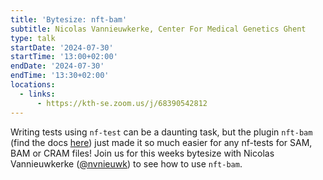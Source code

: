 ```yaml
---
title: 'Bytesize: nft-bam'
subtitle: Nicolas Vannieuwkerke, Center For Medical Genetics Ghent
type: talk
startDate: '2024-07-30'
startTime: '13:00+02:00'
endDate: '2024-07-30'
endTime: '13:30+02:00'
locations:
  - links:
      - https://kth-se.zoom.us/j/68390542812
---
```


Writing tests using `nf-test` can be a daunting task, but the plugin `nft-bam` (find the docs [here](https://nvnieuwk.github.io/nft-bam/latest/)) just made it so much easier for any nf-tests for SAM, BAM or CRAM files! Join us for this weeks bytesize with Nicolas Vannieuwkerke ([@nvnieuwk](https://github.com/nvnieuwk)) to see how to use `nft-bam`.
